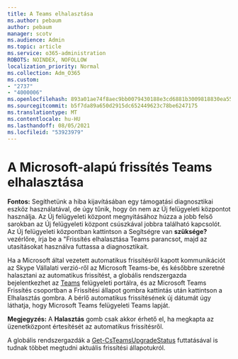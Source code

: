 ```yaml
---
title: A Teams elhalasztása
ms.author: pebaum
author: pebaum
manager: scotv
ms.audience: Admin
ms.topic: article
ms.service: o365-administration
ROBOTS: NOINDEX, NOFOLLOW
localization_priority: Normal
ms.collection: Adm_O365
ms.custom:
- "2737"
- "4000006"
ms.openlocfilehash: 893a01ae74f8aec9bb0079430188e3cd6881b3009818830ea5572cfa41cdf71f
ms.sourcegitcommit: b5f7da89a650d2915dc652449623c78be6247175
ms.translationtype: MT
ms.contentlocale: hu-HU
ms.lasthandoff: 08/05/2021
ms.locfileid: "53923979"
---
```

# <a name="how-to-postpone-the-microsoft-driven-teams-upgrade"></a>A Microsoft-alapú frissítés Teams elhalasztása

**Fontos:** Segíthetünk a hiba kijavításában egy támogatási diagnosztikai eszköz használatával, de úgy tűnik, hogy ön nem az Új felügyeleti központot használja. Az Új felügyeleti központ megnyitásához húzza a jobb felső  sarokban az Új felügyeleti központ csúszkával jobbra található kapcsolót. Az Új felügyeleti központban kattintson a Segítségre van **szüksége?** vezérlőre, írja be a "Frissítés elhalasztása Teams parancsot, majd az utasításokat használva futtassa a diagnosztikait.

Ha a Microsoft által vezetett automatikus frissítésről kapott kommunikációt az Skype Vállalati verzió-ről az Microsoft Teams-be, és későbbre szeretné halasztani az automatikus frissítést, a globális  rendszergazda bejelentkezhet az [Teams](https://admin.teams.microsoft.com/dashboard) felügyeleti  portálra, és az Microsoft Teams Frissítés csoportban a Frissítési állapot gombra kattintás után kattintson a Elhalasztás gombra. A bérlő automatikus frissítésének új dátumát úgy láthatja, hogy Microsoft Teams felügyeleti Teams lapját.

**Megjegyzés:** A **Halasztás** gomb csak akkor érhető el, ha megkapta az üzenetközpont értesítését az automatikus frissítésről. 

A globális rendszergazdák a [Get-CsTeamsUpgradeStatus](https://docs.microsoft.com/powershell/module/skype/get-csteamsupgradestatus?view=skype-ps) futtatásával is tudnak többet megtudni aktuális frissítési állapotukról.

